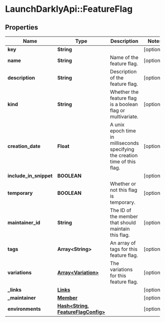 # LaunchDarklyApi::FeatureFlag

## Properties
Name | Type | Description | Notes
------------ | ------------- | ------------- | -------------
**key** | **String** |  | [optional] 
**name** | **String** | Name of the feature flag. | [optional] 
**description** | **String** | Description of the feature flag. | [optional] 
**kind** | **String** | Whether the feature flag is a boolean flag or multivariate. | [optional] 
**creation_date** | **Float** | A unix epoch time in milliseconds specifying the creation time of this flag. | [optional] 
**include_in_snippet** | **BOOLEAN** |  | [optional] 
**temporary** | **BOOLEAN** | Whether or not this flag is temporary. | [optional] 
**maintainer_id** | **String** | The ID of the member that should maintain this flag. | [optional] 
**tags** | **Array&lt;String&gt;** | An array of tags for this feature flag. | [optional] 
**variations** | [**Array&lt;Variation&gt;**](Variation.md) | The variations for this feature flag. | [optional] 
**_links** | [**Links**](Links.md) |  | [optional] 
**_maintainer** | [**Member**](Member.md) |  | [optional] 
**environments** | [**Hash&lt;String, FeatureFlagConfig&gt;**](FeatureFlagConfig.md) |  | [optional] 


